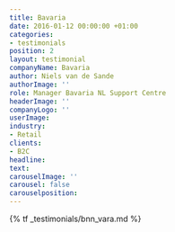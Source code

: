 ```yaml
---
title: Bavaria
date: 2016-01-12 00:00:00 +01:00
categories:
- testimonials
position: 2
layout: testimonial
companyName: Bavaria
author: Niels van de Sande
authorImage: ''
role: Manager Bavaria NL Support Centre
headerImage: ''
companyLogo: ''
userImage: 
industry:
- Retail
clients:
- B2C
headline: 
text: 
carouselImage: ''
carousel: false
carouselposition: 
---
```


{% tf _testimonials/bnn_vara.md %}